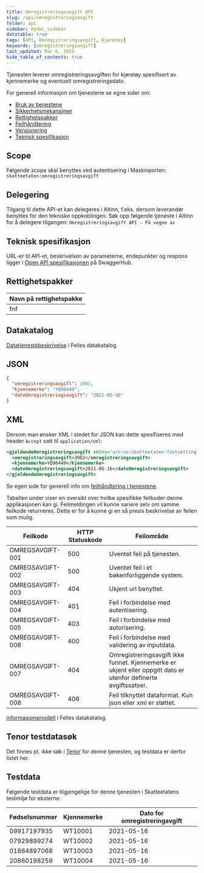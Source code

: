 ```yaml
---
title: Omregistreringsavgift API
slug: /api/omregistreringsavgift
folder: api
sidebar: mydoc_sidebar
datatable: true
tags: [API, Omregistreringsavgift, Kjøretøy]
keywords: [omregistreringsavgift]
last_updated: Mar 6, 2023
hide_table_of_contents: true
---
```

<summary>Tjenesten leverer omregistreringsavgiften for kjøretøy spesifisert av kjennemerke og eventuelt omregistreringsdato.</summary>

<Tabs underline={true}>
<TabItem headerText="Om tjenesten" itemKey="itemKey-1" default>

For generell informasjon om tjenestene se egne sider om:
* [Bruk av tjenestene](../om/bruk.md)
* [Sikkerhetsmekansimer](../om/sikkerhet.md)
* [Rettighetspakker](../om/rettighetspakker.md)
* [Feilhåndtering](../om/feil.md)
* [Versjonering](../om/versjoner.md)
* [Teknisk spesifikasjon](../om/tekniskspesifikasjon.md)

## Scope
Følgende scope skal benyttes ved autentisering i Maskinporten: `skatteetaten:omregistreringsavgift`

## Delegering
Tilgang til dette API-et kan delegeres i Altinn, f.eks. dersom leverandør benyttes for den tekniske oppkoblingen. Søk opp følgende tjeneste i Altinn for å delegere tilgangen: `Omregistreringsavgift API - På vegne av`

## Teknisk spesifikasjon
URL-er til API-et, beskrivelsen av parameterne, endepunkter og respons ligger i [Open API spesifikasjonen](https://app.swaggerhub.com/apis/skatteetaten/omregistreringsavgift-api/1.0.0) på SwaggerHub.

## Rettighetspakker 

| Navn på rettighetspakke |	
|---|
| fnf |

## Datakatalog
[Datatjenestebeskrivelse](https://data.norge.no/dataservices/fce309db-daed-3a5e-bb24-040629d05628) i Felles datakatalog.

</TabItem>
<TabItem headerText="Eksempler" itemKey="itemKey-2"> 

## JSON

```json
{
  "omregistreringsavgift": 3982,
  "kjennemerke": "YQ96449",
  "datoOmregistreringsavgift": "2021-05-16"
}
```
## XML

Dersom man ønsker XML i stedet for JSON kan dette spesifiseres med header `Accept` satt til `application/xml`:

```xml
<gjeldendeOmregistreringsavgift xmlns="urn:no:skatteetaten:fastsetting:motorvogn:omregistreringsavgift:gjeldende:v1">
  <omregistreringsavgift>3982</omregistreringsavgift>
  <kjennemerke>YQ96449</kjennemerke>
  <datoOmregistreringsavgift>2021-05-16</datoOmregistreringsavgift>
</gjeldendeOmregistreringsavgift>
```
</TabItem>
<TabItem headerText="Feilkoder" itemKey="itemKey-3">

Se egen side for generell info om [feilhåndtering i tjenestene](../om/feil.md).

Tabellen under viser en oversikt over hvilke spesifikke feilkoder denne applikasjonen kan gi. Feilmeldingen vil kunne variere selv om samme feilkode returneres. Dette er for å kunne gi en så presis beskrivelse av feilen som mulig.

| Feilkode         | HTTP Statuskode | Feilområde                                                                                                      |
|------------------|-----------------|-----------------------------------------------------------------------------------------------------------------|
| OMREGSAVGIFT-001 | 500             | Uventet feil på tjenesten.                                                                                      |
| OMREGSAVGIFT-002 | 500             | Uventet feil i et bakenforliggende system.                                                                      |
| OMREGSAVGIFT-003 | 404             | Ukjent url benyttet.                                                                                            |
| OMREGSAVGIFT-004 | 401             | Feil i forbindelse med autentisering.                                                                           |
| OMREGSAVGIFT-005 | 403             | Feil i forbindelse med autorisering.                                                                            |
| OMREGSAVGIFT-006 | 400             | Feil i forbindelse med validering av inputdata.                                                                 |
| OMREGSAVGIFT-007 | 404             | Omregistreringsavgift ikke funnet. Kjennemerke er ukjent eller oppgitt dato er utenfor definerte avgiftssatser. |
| OMREGSAVGIFT-008 | 406             | Feil tilknyttet dataformat. Kun json eller xml er støttet.                                                      |

</TabItem>
<TabItem headerText="Informasjonsmodell" itemKey="itemKey-4">

[informasjonsmodell](https://data.norge.no/informationmodels/cd4cde32-912b-367e-8fe0-6da41b6467b1) i Felles datakatalog.
 
</TabItem>
<TabItem headerText="Test" itemKey="itemKey-5">

## Tenor testdatasøk
Det finnes pt. ikke søk i [Tenor](../test/tenor.md) for denne tjenesten, og testdata er derfor listet her.

## Testdata
Følgende testdata er tilgjengelige for denne tjenesten i Skatteetatens testmiljø for eksterne: 

| Fødselsnummer | Kjennemerke | Dato for omregistreringavgift |
|---|---|---|
| 09917197935 | WT10001 | 2021-05-16 |
| 07929899274 | WT10002 | 2021-05-16 |
| 01864897068 | WT10003 | 2021-05-16 |
| 20860198259 | WT10004 | 2021-05-16 |
  
</TabItem>
</Tabs>
